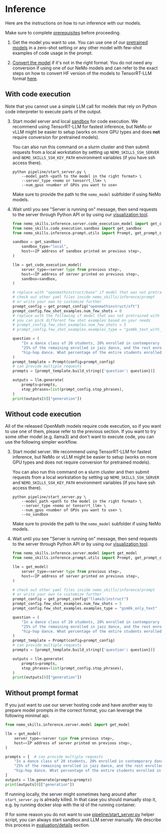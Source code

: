 # Inference

Here are the instructions on how to run inference with our models.

Make sure to complete [prerequisites](/docs/prerequisites.md) before proceeding.

1. Get the model you want to use. You can use one of our
   [pretrained models](https://huggingface.co/collections/nvidia/openmath-65c5619de2ba059be0775014)
   in a zero-shot setting or any other model with few-shot examples of code usage in the prompt.

2. [Convert the model](/docs/checkpoint-conversion.md) if it's not in the right format.
   You do not need any conversion if using one of our NeMo models and can refer to
   the exact steps on how to convert HF version of the models to TensorRT-LLM format
   [here](/docs/reproducing-results.md#evaluation).

## With code execution

Note that you cannot use a simple LLM call for models that rely on Python
code interpreter to execute parts of the output.

3. Start model server and local [sandbox](/docs/sandbox.md) for code execution.
   We recommend using TensorRT-LLM for fastest inference,
   but NeMo or vLLM might be easier to setup (works on more GPU types and does **not** require
   conversion for pretrained models).

   You can also run this command on a slurm cluster and then submit requests from a local workstation by setting up
   `NEMO_SKILLS_SSH_SERVER` and `NEMO_SKILLS_SSH_KEY_PATH` environment variables (if you have ssh access there).

   ```
   python pipeline/start_server.py \
       --model_path <path to the model in the right format> \
       --server_type <nemo or tensorrt_llm> \
       --num_gpus <number of GPUs you want to use>
   ```

   Make sure to provide the path to the `nemo_model` subfolder if using NeMo models.

4. Wait until you see "Server is running on" message, then send requests to the server through Python API or by using our [visualization tool](/visualization/Readme.md).

    ```python
    from nemo_skills.inference.server.code_execution_model import get_code_execution_model
    from nemo_skills.code_execution.sandbox import get_sandbox
    from nemo_skills.inference.prompt.utils import Prompt, get_prompt_config

    sandbox = get_sandbox(
        sandbox_type="local",
        host=<IP address of sandbox printed on previous step>,
    )

    llm = get_code_execution_model(
        server_type=<server type from previous step>,
        host=<IP address of server printed on previous step>,
        sandbox=sandbox,
    )

    # replace with "openmathinstruct/base" if model that was not pretrained with our pipeline
    # check out other yaml files inside nemo_skills/inference/prompt
    # or write your own to customize further
    prompt_config = get_prompt_config("openmathinstruct/sft")
    prompt_config.few_shot_examples.num_few_shots = 0
    # replace with the following if model that was not pretrained with our pipeline
    # you can pick different few shot examples based on your needs
    # prompt_config.few_shot_examples.num_few_shots = 5
    # prompt_config.few_shot_examples.examples_type = "gsm8k_text_with_code"

    question = (
        "In a dance class of 20 students, 20% enrolled in contemporary dance, "
        "25% of the remaining enrolled in jazz dance, and the rest enrolled in "
        "hip-hop dance. What percentage of the entire students enrolled in hip-hop dance?"
    )
    prompt_template = Prompt(config=prompt_config)
    # can provide multiple requests
    prompts = [prompt_template.build_string({'question': question})]

    outputs = llm.generate(
        prompts=prompts,
        stop_phrases=list(prompt_config.stop_phrases),
    )
    print(outputs[0]["generation"])
    ```

## Without code execution

All of the released OpenMath models require code execution, so if you want to
use one of them, please refer to the previous section. If you want to try
some other model (e.g. llama3) and don't want to execute code, you can use
the following simpler workflow.

3. Start model server.  We recommend using TensorRT-LLM for fastest inference,
   but NeMo or vLLM might be easier to setup (works on more GPU types and does not require
   conversion for pretrained models).

   You can also run this command on a slurm cluster and then submit requests from a local workstation by setting up
   `NEMO_SKILLS_SSH_SERVER` and `NEMO_SKILLS_SSH_KEY_PATH` environment variables (if you have ssh access there).

   ```
   python pipeline/start_server.py \
       --model_path <path to the model in the right format> \
       --server_type <nemo or tensorrt_llm> \
       --num_gpus <number of GPUs you want to use> \
       --no_sandbox
   ```

   Make sure to provide the path to the `nemo_model` subfolder if using NeMo models.

4. Wait until you see "Server is running on" message, then send requests to the server through Python API or by using our [visualization tool](/visualization/Readme.md).

    ```python
    from nemo_skills.inference.server.model import get_model
    from nemo_skills.inference.prompt.utils import Prompt, get_prompt_config

    llm = get_model(
        server_type=<server type from previous step>,
        host=<IP address of server printed on previous step>,
    )

    # check out other yaml files inside nemo_skills/inference/prompt
    # or write your own to customize further
    prompt_config = get_prompt_config("llama3/instruct")
    prompt_config.few_shot_examples.num_few_shots = 5
    prompt_config.few_shot_examples.examples_type = "gsm8k_only_text"

    question = (
        "In a dance class of 20 students, 20% enrolled in contemporary dance, "
        "25% of the remaining enrolled in jazz dance, and the rest enrolled in "
        "hip-hop dance. What percentage of the entire students enrolled in hip-hop dance?"
    )
    prompt_template = Prompt(config=prompt_config)
    # can provide multiple requests
    prompts = [prompt_template.build_string({'question': question})]

    outputs = llm.generate(
        prompts=prompts,
        stop_phrases=list(prompt_config.stop_phrases),
    )
    print(outputs[0]["generation"])
    ```

## Without prompt format

If you just want to use our server hosting code and have another way to prepare
model prompts in the correct format, you can leverage the following minimal api.

```python
from nemo_skills.inference.server.model import get_model

llm = get_model(
    server_type=<server type from previous step>,
    host=<IP address of server printed on previous step>,
)

prompts = [  # can provide multiple requests
    "In a dance class of 20 students, 20% enrolled in contemporary dance, "
    "25% of the remaining enrolled in jazz dance, and the rest enrolled in "
    "hip-hop dance. What percentage of the entire students enrolled in hip-hop dance?"
]
outputs = llm.generate(prompts=prompts)
print(outputs[0]["generation"])
```


If running locally, the server might sometimes hang around
after `start_server.py` is already killed. In that case you should manually stop it,
e.g. by running docker stop with the id of the running container.

If for some reason you do not want to use [pipeline/start_server.py](/pipeline/start_server.py) helper script,
you can always start sandbox and LLM server manually. We describe this process in
[evaluation/details](/docs/evaluation.md#details) section.